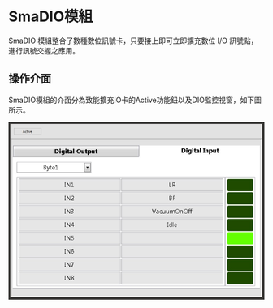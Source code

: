 # SmaDIO模組

SmaDIO 模組整合了數種數位訊號卡，只要接上即可立即擴充數位 I/O 訊號點，進行訊號交握之應用。

## 操作介面

SmaDIO模組的介面分為致能擴充IO卡的Active功能鈕以及DIO監控視窗，如下圖所示。

![](../../.gitbook/assets/diointerface.jpg)


